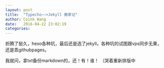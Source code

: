 ```yaml
---
layout: post
title:  "Typecho——>Jekyll 搬家记"
author: Coink Wang
date:   2016-04-22 23:02:19
categories:
---
```

折腾了挺久，hexo各种坑，最后还是选了jekyll，各种坑的试图跟vps同步无果，还是乖githubpages。

我就问，拿txt备份markdown的，还！有！谁！
（哭着重新排版中